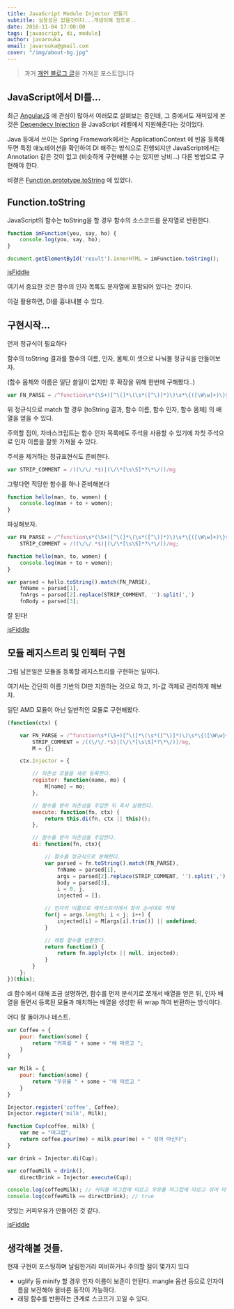 ```yaml
---
title: JavaScript Module Injector 만들기
subtitle: 실용성은 없을것이다...개념이해 정도로..
date: 2016-11-04 17:00:00
tags: [javascript, di, module]
author: javarouka
email: javarouka@gmail.com
cover: "/img/about-bg.jpg"
---
```


> 과거 [개인 블로그 글](http://blog.javarouka.me/2014/09/javascript-module-injector.html)을 가져온 포스트입니다

## JavaScript에서 DI를...

최근 [AngularJS](https://www.angularjs.org/) 에 관심이 많아서 여러모로 살펴보는 중인데, 그 중에서도 재미있게 본 것은 [Dependecy Injection](http://ko.wikipedia.org/wiki/%EC%9D%98%EC%A1%B4%EC%84%B1_%EC%A3%BC%EC%9E%85) 을 JavaScript 레벨에서 지원해준다는 것이었다.

Java 등에서 쓰이는 Spring Framework에서는 ApplicationContext 에 빈을 등록해두면 특정 애노테이션을 확인하여 DI 해주는 방식으로 진행되지만 JavaScript에서는 Annotation 같은 것이 없고 (비슷하게 구현해볼 수는 있지만 낭비...) 다른 방법으로 구현해야 한다.

비결은 [Function.prototype.toString](https://developer.mozilla.org/en-US/docs/Web/JavaScript/Reference/Global_Objects/Function/toString) 에 있었다.

## Function.toString

JavaScript의 함수는 toString을 할 경우 함수의 소스코드를 문자열로 반환한다.

```javascript
function imFunction(you, say, ho) {
    console.log(you, say, ho);
}

document.getElementById('result').innerHTML = imFunction.toString();
```

[jsFiddle](http://jsfiddle.net/javarouka/5wk4sofh/)

여기서 중요한 것은 함수의 인자 목록도 문자열에 포함되어 있다는 것이다.

이걸 활용하면, DI를 흉내내볼 수 있다.

## 구현시작...

먼저 정규식이 필요하다

함수의 toString 결과를 함수의 이름, 인자, 몸체.이 셋으로 나눠볼 정규식을 만들어보자.

(함수 몸체와 이름은 일단 쓸일이 없지만 후 확장을 위해 한번에 구해봤다..)

```javascript
var FN_PARSE = /^function\s*(\S+)[^\(]*\(\s*([^\)]*)\)\s*\{([\W\w]+)\}$/m
```

위 정규식으로 match 할 경우 [toString 결과, 함수 이름, 함수 인자, 함수 몸체] 의 배열을 얻을 수 있다.

주의할 점이, 자바스크립트는 함수 인자 목록에도 주석을 사용할 수 있기에 자칫 주석으로 인자 이름을 잘못 가져올 수 있다.

주석을 제거하는 정규표현식도 준비한다.

```javascript
var STRIP_COMMENT = /((\/\/.*$)|(\/\*[\s\S]*?\*\/))/mg
```

그렇다면 적당한 함수를 하나 준비해본다

```javascript
function hello(man, to, women) {
    console.log(man + to + women);
}
```

파싱해보자.

```javascript
var FN_PARSE = /^function\s*(\S+)[^\(]*\(\s*([^\)]*)\)\s*\{([\W\w]+)\}$/m,
    STRIP_COMMENT = /((\/\/.*$)|(\/\*[\s\S]*?\*\/))/mg;

function hello(man, to, women) {
    console.log(man + to + women);
}

var parsed = hello.toString().match(FN_PARSE),
    fnName = parsed[1],
    fnArgs = parsed[2].replace(STRIP_COMMENT, '').split(',')
    fnBody = parsed[3];
```

잘 된다!

[jsFiddle](http://jsfiddle.net/javarouka/ca1g4jf3/)

## 모듈 레지스트리 및 인젝터 구현

그럼 남은일은 모듈을 등록할 레지스트리를 구현하는 일이다.

여기서는 간단히 이름 기반의 DI만 지원하는 것으로 하고, 키-값 객체로 관리하게 해보자.


일단 AMD 모듈이 아닌 일반적인 모듈로 구현해봤다.

```javascript
(function(ctx) {

    var FN_PARSE = /^function\s*(\S+)[^\(]*\(\s*([^\)]*)\)\s*\{([\W\w]+)\}$/m,
        STRIP_COMMENT = /((\/\/.*$)|(\/\*[\s\S]*?\*\/))/mg,
        M = {};

    ctx.Injector = {

        // 의존성 모듈을 새로 등록한다.
        register: function(name, mo) {
            M[name] = mo;
        },

        // 함수를 받아 의존성을 주입한 뒤 즉시 실행한다.
        execute: function(fn, ctx) {
            return this.di(fn, ctx || this)();
        },

        // 함수를 받아 의존성을 주입한다.
        di: function(fn, ctx){

            // 함수를 정규식으로 분해한다.
            var parsed = fn.toString().match(FN_PARSE),
                fnName = parsed[1],
                args = parsed[2].replace(STRIP_COMMENT, '').split(','),
                body = parsed[3],
                i = 0, j,
                injected = [];

            // 인자의 이름으로 레지스트리에서 찾아 순서대로 적재
            for(j = args.length; i < j; i++) {
                injected[i] = M[args[i].trim()] || undefined;
            }

            // 래핑 함수를 반환한다.
            return function() {
                return fn.apply(ctx || null, injected);
            }
        }
    };
})(this);
```

di 함수에서 대해 조금 설명하면, 함수를 먼저 분석기로 쪼개서 배열을 얻은 뒤, 인자 배열을 돌면서 등록된 모듈과 매치하는 배열을 생성한 뒤 wrap 하여 반환하는 방식이다.

어디 잘 돌아가나 테스트.

```javascript
var Coffee = {
    pour: function(some) {
        return "커피를 " + some + "에 따르고 ";
    }
}

var Milk = {
    pour: function(some) {
        return "우유를 " + some + "에 따르고 "
    }
}

Injector.register('coffee', Coffee);
Injector.register('milk', Milk);

function Cup(coffee, milk) {
    var me = "머그컵";
    return coffee.pour(me) + milk.pour(me) + " 섞어 마신다";
}

var drink = Injector.di(Cup);

var coffeeMilk = drink(),
    directDrink = Injector.execute(Cup);

console.log(coffeeMilk); // 커피를 머그컵에 따르고 우유를 머그컵에 따르고 섞어 마신다
console.log(coffeeMilk == directDrink); // true
```

맛있는 커피우유가 만들어진 것 같다.

[jsFiddle](http://jsfiddle.net/javarouka/dc28fxfg/)

## 생각해볼 것들.

현재 구현이 포스팅하며 날림한거라 미비하거나 주의할 점이 몇가지 있다
- uglify 등 minify 할 경우 인자 이름이 보존이 안된다. mangle 옵션 등으로 인자이름을 보전해야 올바른 동작이 가능하다.
- 래핑 함수를 반환하는 관계로 스코프가 꼬일 수 있다.
